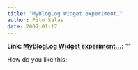 ```yaml
---
title: "MyBlogLog Widget experiment…"
author: Pito Salas
date: 2007-01-17
---
```


**Link: [MyBlogLog Widget experiment…](None):** ""

How do you like this:



